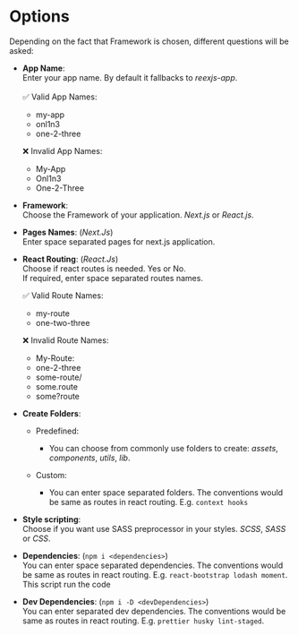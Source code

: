 # Options

Depending on the fact that Framework is chosen, different questions will be asked:

-   **App Name**:<br />
    Enter your app name. By default it fallbacks to _reexjs-app_.
    <br /><br />
    ✅ Valid App Names:

    -   my-app
    -   onl1n3
    -   one-2-three

    ❌ Invalid App Names:

    -   My-App
    -   Onl1n3
    -   One-2-Three

-   **Framework**:<br />
    Choose the Framework of your application. _Next.js_ or _React.js_.

-   **Pages Names**: (_Next.Js_)<br />
    Enter space separated pages for next.js application.

-   **React Routing**: (_React.Js_)<br />
    Choose if react routes is needed. Yes or No.<br />
    If required, enter space separated routes names.

    ✅ Valid Route Names:

    -   my-route
    -   one-two-three

    ❌ Invalid Route Names:

    -   My-Route:
    -   one-2-three
    -   some-route/
    -   some.route
    -   some?route

-   **Create Folders**:<br />

    -   Predefined:

        -   You can choose from commonly use folders to create: _assets_, _components_, _utils_, _lib_.

    -   Custom:
        -   You can enter space separated folders. The conventions would be same as routes in react routing. E.g. `context hooks`

-   **Style scripting**:<br />
    Choose if you want use SASS preprocessor in your styles. _SCSS_, _SASS_ or _CSS_.

-   **Dependencies**: (`npm i <dependencies>`)<br />
    You can enter space separated dependencies. The conventions would be same as routes in react routing. E.g. `react-bootstrap lodash moment`.
    This script run the code

-   **Dev Dependencies**: (`npm i -D <devDependencies>`)<br />
    You can enter separated dev dependencies. The conventions would be same as routes in react routing. E.g. `prettier husky lint-staged`.
